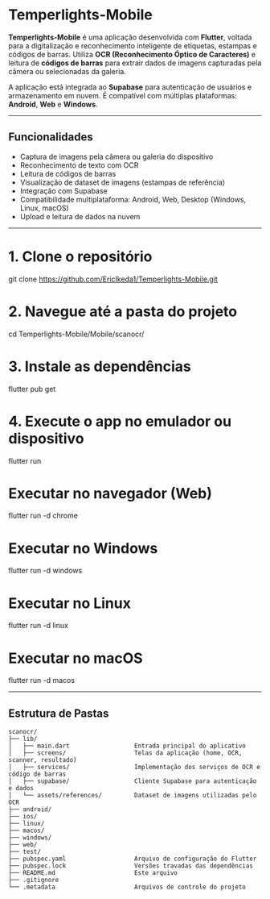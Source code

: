 # Temperlights-Mobile

**Temperlights-Mobile** é uma aplicação desenvolvida com **Flutter**, voltada para a digitalização e reconhecimento inteligente de etiquetas, estampas e códigos de barras. Utiliza **OCR (Reconhecimento Óptico de Caracteres)** e leitura de **códigos de barras** para extrair dados de imagens capturadas pela câmera ou selecionadas da galeria.

A aplicação está integrada ao **Supabase** para autenticação de usuários e armazenamento em nuvem. É compatível com múltiplas plataformas: **Android**, **Web** e **Windows**.

---

## Funcionalidades

- Captura de imagens pela câmera ou galeria do dispositivo
- Reconhecimento de texto com OCR 
- Leitura de códigos de barras
- Visualização de dataset de imagens (estampas de referência)
- Integração com Supabase 
- Compatibilidade multiplataforma: Android, Web, Desktop (Windows, Linux, macOS)
- Upload e leitura de dados na nuvem

---

# 1. Clone o repositório
git clone https://github.com/EricIkeda1/Temperlights-Mobile.git

# 2. Navegue até a pasta do projeto
cd Temperlights-Mobile/Mobile/scanocr/

# 3. Instale as dependências
flutter pub get

# 4. Execute o app no emulador ou dispositivo
flutter run

# Executar no navegador (Web)
flutter run -d chrome

# Executar no Windows
flutter run -d windows

# Executar no Linux
flutter run -d linux

# Executar no macOS
flutter run -d macos

---

## Estrutura de Pastas

```text
scanocr/
├── lib/
│   ├── main.dart                  Entrada principal do aplicativo
│   ├── screens/                   Telas da aplicação (home, OCR, scanner, resultado)
│   ├── services/                  Implementação dos serviços de OCR e código de barras
│   ├── supabase/                  Cliente Supabase para autenticação e dados
│   └── assets/references/         Dataset de imagens utilizadas pelo OCR
├── android/                    
├── ios/                    
├── linux/                   
├── macos/                  
├── windows/                   
├── web/                           
├── test/                      
├── pubspec.yaml                   Arquivo de configuração do Flutter
├── pubspec.lock                   Versões travadas das dependências
├── README.md                      Este arquivo
├── .gitignore                  
└── .metadata                      Arquivos de controle do projeto

